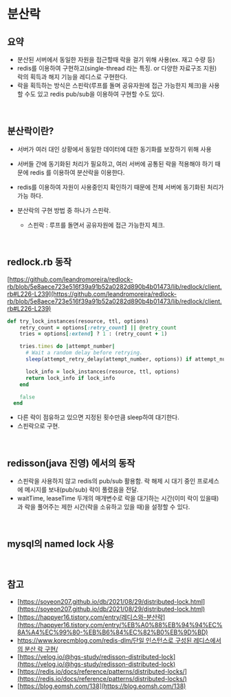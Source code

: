 # 분산락

## 요약
- 분산된 서버에서 동일한 자원을 접근할때 락을 걸기 위해 사용(ex. 재고 수량 등)
- redis를 이용하여 구현하고(single-thread 라는 특징. or 다양한 자료구조 지원) 락의 획득과 해지 기능을 레디스로 구현한다.
- 락을 획득하는 방식은 스핀락(루프를 돌며 공유자원에 접근 가능한지 체크)을 사용할 수도 있고 redis pub/sub을 이용하여 구현할 수도 있다.

<br>

## 분산락이란?
- 서버가 여러 대인 상황에서 동일한 데이터에 대한 동기화를 보장하기 위해 사용
- 서버들 간에 동기화된 처리가 필요하고, 여러 서버에 공통된 락을 적용해야 하기 때문에 redis 를 이용하여 분산락을 이용한다.
- redis를 이용하여 자원이 사용중인지 확인하기 때문에 전체 서버에 동기화된 처리가 가능 하다.

- 분산락의 구현 방법 중 하나가 스핀락.
  - 스핀락 : 루프를 돌면서 공유자원에 접근 가능한지 체크.

<br>

## redlock.rb 동작
[https://github.com/leandromoreira/redlock-rb/blob/5e8aece723e516f39a91b52a0282d890b4b01473/lib/redlock/client.rb#L226-L239](https://github.com/leandromoreira/redlock-rb/blob/5e8aece723e516f39a91b52a0282d890b4b01473/lib/redlock/client.rb#L226-L239)

```ruby
def try_lock_instances(resource, ttl, options)
    retry_count = options[:retry_count] || @retry_count
    tries = options[:extend] ? 1 : (retry_count + 1)

    tries.times do |attempt_number|
      # Wait a random delay before retrying.
      sleep(attempt_retry_delay(attempt_number, options)) if attempt_number > 0

      lock_info = lock_instances(resource, ttl, options)
      return lock_info if lock_info
    end

    false
  end
```

- 다른 락이 점유하고 있으면 지정된 횟수만큼 sleep하여 대기한다.
- 스핀락으로 구현.

<br>

## redisson(java 진영) 에서의 동작
- 스핀락을 사용하지 않고 redis의 pub/sub 활용함. 락 해제 시 대기 중인 프로세스에 메시지를 보내(pub/sub) 락이 풀렸음을 전달. 
- waitTime,  leaseTime 두개의 매개변수로 락을 대기하는 시간(이미 락이 있을때)과 락을 풀어주는 제한 시간(락을 소유하고 있을 때)을 설정할 수 있다.

<br>

## mysql의 named lock 사용

<br>

## 참고
- [https://soyeon207.github.io/db/2021/08/29/distributed-lock.html](https://soyeon207.github.io/db/2021/08/29/distributed-lock.html)
- [https://happyer16.tistory.com/entry/레디스와-분산락](https://happyer16.tistory.com/entry/%EB%A0%88%EB%94%94%EC%8A%A4%EC%99%80-%EB%B6%84%EC%82%B0%EB%9D%BD)
- [https://www.korecmblog.com/redis-dlm/단일 인스턴스로 구성된 레디스에서의 분산 락 구현/](https://www.korecmblog.com/redis-dlm/%EB%8B%A8%EC%9D%BC%20%EC%9D%B8%EC%8A%A4%ED%84%B4%EC%8A%A4%EB%A1%9C%20%EA%B5%AC%EC%84%B1%EB%90%9C%20%EB%A0%88%EB%94%94%EC%8A%A4%EC%97%90%EC%84%9C%EC%9D%98%20%EB%B6%84%EC%82%B0%20%EB%9D%BD%20%EA%B5%AC%ED%98%84/)
- [https://velog.io/@hgs-study/redisson-distributed-lock](https://velog.io/@hgs-study/redisson-distributed-lock)
- [https://redis.io/docs/reference/patterns/distributed-locks/](https://redis.io/docs/reference/patterns/distributed-locks/)
- [https://blog.eomsh.com/138](https://blog.eomsh.com/138)